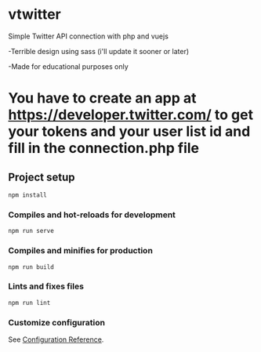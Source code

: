 # vtwitter

Simple Twitter API connection with php and vuejs

-Terrible design using sass (i'll update it sooner or later)

-Made for educational purposes only

# You have to create an app at https://developer.twitter.com/ to get your tokens and your user list id and fill in the connection.php file

## Project setup
```
npm install
```

### Compiles and hot-reloads for development
```
npm run serve
```

### Compiles and minifies for production
```
npm run build
```

### Lints and fixes files
```
npm run lint
```

### Customize configuration
See [Configuration Reference](https://cli.vuejs.org/config/).
